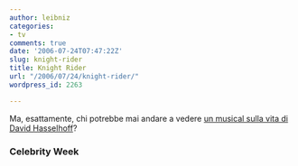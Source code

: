 ```yaml
---
author: leibniz
categories:
- tv
comments: true
date: '2006-07-24T07:47:22Z'
slug: knight-rider
title: Knight Rider
url: "/2006/07/24/knight-rider/"
wordpress_id: 2263

---
```

Ma, esattamente, chi potrebbe mai andare a vedere [un musical sulla vita di David Hasselhoff](https://www.celebrityweek.com/news/show_news.asp?id=712)?

### Celebrity Week
